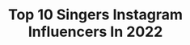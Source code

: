---
title: Top 10 Singers Instagram Influencers In 2022
description: >-
  Find top singers Instagram influencers in 2022. Most popular hashtags: #music #live #coronavirus.
platform: Instagram
hits: 14465
text_top: Discover the most popular Instagram profiles on inBeat.
text_bottom: Our search engine has 14465 Instagram influencers like this for you to pitch.
profiles:
  - username: "hlaroushdy"
    fullname: >-
      Hla Roushdy | هلا رشدي
    bio: >-
      singer
    location: ""
    followers: 273309
    engagement: 754
    commentsToLikes: 0.008760
    id: ck135p9922jvj0i19lwa90gjs
    verified: true
    hashtags: "#30thbirthday"
  - username: "klebynholeone"
    fullname: >-
      KLEBYNHO LEONE ㉿
    bio: >-
      •Singer
    location: "Brazil"
    followers: 52634
    engagement: 108
    commentsToLikes: 0.077473
    id: ck6u7y7n4od8e0j71sfolx20x
    verified: false
    hashtags: "#repertorionovo, #sofrencia, #arrocha, #sucesso"
  - username: "robertmeyerofficial"
    fullname: >-
      Robert Meyer
    bio: >-
      Singer
    location: "Germany"
    followers: 2965
    engagement: 1345
    commentsToLikes: 0.088281
    id: ck8sxn9ubhyul0j78vr06y1kd
    verified: false
    hashtags: "#tanzdervampire, #sweeneytodd, #tdv, #halloween"
  - username: "sabrinasalernofficial"
    fullname: >-
      SABRINA SALERNO OFFICIAL
    bio: >-
      Singer
    location: "Italy"
    followers: 672580
    engagement: 443
    commentsToLikes: 0.021133
    id: ck6tqeug1r1nw0j713t025nq0
    verified: true
    hashtags: ""
  - username: "madhuradharatalluri"
    fullname: >-
      Madhura Dhara Talluri
    bio: >-
      Singer
    location: "India"
    followers: 10350
    engagement: 2197
    commentsToLikes: 0.011185
    id: ck9wghhwytfmn0j78gh05ta2z
    verified: false
    hashtags: "#madhuradharatalluri, #candid, #arrlive, #photobooth"
  - username: "ferita_music"
    fullname: >-
      Ferita
    bio: >-
      Singer
    location: "Iran"
    followers: 8409
    engagement: 784
    commentsToLikes: 0.096590
    id: ck9wi8lwn16nn0j78cezvcclo
    verified: false
    hashtags: "#flamenco, #instamusic, #studio, #musicrecord"
  - username: "matinmt"
    fullname: >-
      Matin Mt
    bio: >-
      Singer
    location: "Iran"
    followers: 7855
    engagement: 1986
    commentsToLikes: 0.025748
    id: ck9whdon4xdrt0j78kefe4rbp
    verified: false
    hashtags: "#gemini, #luxurylifestyle, #iranmusic, #musicproducer"
  - username: "valeriya"
    fullname: >-
      VALERIYA
    bio: >-
      Singer
    location: "Russia"
    followers: 2920016
    engagement: 117
    commentsToLikes: 0.022981
    id: ck5ceun38lqnb0i11ej34um6p
    verified: true
    hashtags: "#75, #65"
  - username: "singer"
    fullname: >-
      @SINGER
    bio: >-
      singers, dancing and drama 💋
    location: ""
    followers: 183434
    engagement: 5733
    commentsToLikes: 0.008077
    id: ck6u61u39d22e0j713004c78b
    verified: false
    hashtags: ""
  - username: "monem.music"
    fullname: >-
      Mohammad Monem | محمد منعم
    bio: >-
      #Singer
    location: "Iran"
    followers: 2414
    engagement: 3288
    commentsToLikes: 0.060034
    id: ck9winydj35270j78hidi3mej
    verified: false
    hashtags: "#hesab, #monem, #tabriz, #men"
---